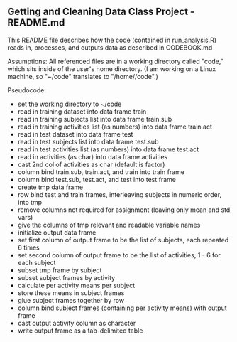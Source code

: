 ## Getting and Cleaning Data Class Project - README.md

This README file describes how the code (contained in run_analysis.R)
reads in, processes, and outputs data as described in CODEBOOK.md

Assumptions:  All referenced files are in a working directory called "code,"
              which sits inside of the user's home directory.  (I am working
              on a Linux machine, so "~/code" translates to "/home/<my username>/code".)

Pseudocode:

* set the working directory to ~/code
* read in training dataset into data frame train
* read in training subjects list into data frame train.sub
* read in training activities list (as numbers) into data frame train.act
* read in test dataset into data frame test
* read in test subjects list into data frame test.sub
* read in test activities list (as numbers) into data frame test.act
* read in activities (as char) into data frame activities
* cast 2nd col of activities as char (default is factor)
* column bind train.sub, train.act, and train into train frame
* column bind test.sub, test.act, and test into test frame
* create tmp data frame
* row bind test and train frames, interleaving subjects in numeric order, into tmp
* remove columns not required for assignment (leaving only mean and std vars)
* give the columns of tmp relevant and readable variable names
* initialize output data frame
* set first column of output frame to be the list of subjects, each repeated 6 times
* set second column of output frame to be the list of activities, 1 - 6 for each subject
* subset tmp frame by subject
* subset subject frames by activity
* calculate per activity means per subject
* store these means in subject frames
* glue subject frames together by row
* column bind subject frames (containing per activity means) with output frame
* cast output activity column as character
* write output frame as a tab-delimited table
